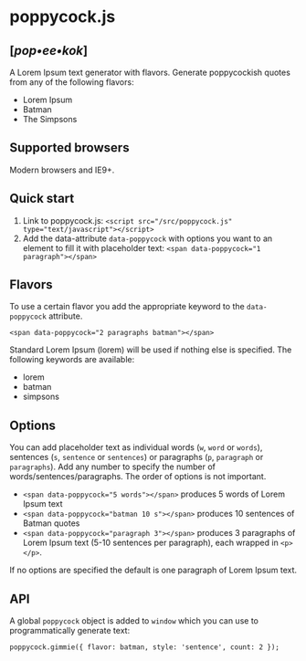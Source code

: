 poppycock.js 
=========================

[*pop•ee•kok*]
--------------


A Lorem Ipsum text generator with flavors. Generate poppycockish quotes from any of the following flavors:

* Lorem Ipsum
* Batman
* The Simpsons

Supported browsers
------------------

Modern browsers and IE9+.

Quick start
-----------

1. Link to poppycock.js: `<script src="/src/poppycock.js" type="text/javascript"></script>`
2. Add the data-attribute `data-poppycock` with options you want to an element to fill it with placeholder text: `<span data-poppycock="1 paragraph"></span>`

Flavors
-------

To use a certain flavor you add the appropriate keyword to the `data-poppycock` attribute. 

`<span data-poppycock="2 paragraphs batman"></span>`

Standard Lorem Ipsum (lorem) will be used if nothing else is specified. The following keywords are available:

* lorem
* batman
* simpsons

Options
-------

You can add placeholder text as individual words (`w`, `word` or `words`), sentences (`s`, `sentence` or `sentences`) or paragraphs (`p`, `paragraph` or `paragraphs`). Add any number to specify the number of words/sentences/paragraphs. The order of options is not important.

* `<span data-poppycock="5 words"></span>` produces 5 words of Lorem Ipsum text
* `<span data-poppycock="batman 10 s"></span>` produces 10 sentences of Batman quotes
* `<span data-poppycock="paragraph 3"></span>` produces 3 paragraphs of Lorem Ipsum text (5-10 sentences per paragraph), each wrapped in `<p></p>`. 

If no options are specified the default is one paragraph of Lorem Ipsum text.

API
---

A global `poppycock` object is added to `window` which you can use to programmatically generate text:

`poppycock.gimmie({ flavor: batman, style: 'sentence', count: 2 });`
